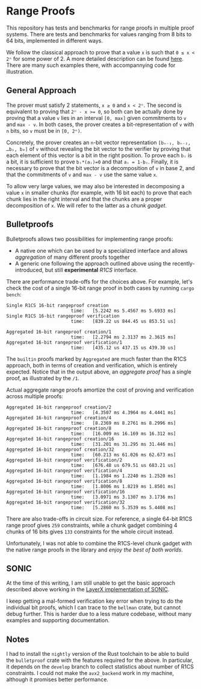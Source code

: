 # Range Proofs
This repository has tests and benchmarks for range proofs in multiple proof systems.
There are tests and benchmarks for values ranging from 8 bits to 64 bits, implemented in different ways.

We follow the classical approach to prove that a value `x` is such that `0 ≤ x < 2ⁿ` for some power of 2.
A more detailed description can be found [here](https://github.com/lovesh/bulletproofs-r1cs-gadgets). There are many such examples there, with accompannying code for illustration.

## General Approach

The prover must satisfy 2 statements, `x ≥ 0` and `x < 2ⁿ`. The second is equivalent to proving that `2ⁿ - x >= 0`, so both
can be actually done by proving that a value `v` lies in an interval `[0, max]` given commitments to `v` and `max - v`.
In both cases, the prover creates a bit-representation of `v` with `n` bits, so `v` must be in `[0, 2ⁿ)`.

Concretely, the prover creates an `n`-bit vector representation `[bₙ₋₁, bₙ₋₂, …b₁, b₀]` of `v` without revealing the bit vector to the verifier by
proving that each element of this vector is a bit in the right position. To prove each `bᵢ` is a bit, it is sufficient to prove `bᵢ*(aᵢ)=0` and that `aᵢ = 1-bᵢ`.
Finally, it is necessary to prove that the bit vector is a decomposition of `v` in base 2, and that the commitments of `v` and `max - v` use the same value `x`.

To allow very large values, we may also be interested in decomposing a value `x` in smaller chunks (for example, with 16 bit each) to prove that each chunk lies in the right interval and that the chunks are a proper decomposition of `x`.
We will refer to the latter as a *chunk gadget*.

## Bulletproofs

Bulletproofs allows two possibilities for implementing range proofs:
* A native one which can be used by a specialized interface and allows *aggregation* of many different proofs together
* A generic one following the approach outlined above using the recently-introduced, but still **experimental** *R1CS* interface.

There are performance trade-offs for the choices above. For example, let's check the cost of a single 16-bit range proof in both cases by running `cargo bench`:

```
Single R1CS 16-bit rangeproof creation                                                                           
                        time:   [5.2242 ms 5.4567 ms 5.6933 ms]
Single R1CS 16-bit rangeproof verification                                                                            
                        time:   [839.22 us 844.45 us 853.51 us]

Aggregated 16-bit rangeproof creation/1                                                                            
                        time:   [2.2794 ms 2.3137 ms 2.3615 ms]
Aggregated 16-bit rangeproof verification/1                                                                            
                        time:   [435.12 us 437.15 us 439.30 us]
```
The `builtin` proofs marked by `Aggregated` are much faster than the R1CS approach, both in terms of creation and verification, which is entirely expected. Notice that in the output above, an *aggregate proof*  has a single proof, as illustrated by the `/1`.

Actual aggregate range proofs amortize the cost of proving and verification across multiple proofs:

```
Aggregated 16-bit rangeproof creation/2                                                                            
                        time:   [4.3507 ms 4.3964 ms 4.4441 ms]
Aggregated 16-bit rangeproof creation/4                                                                           
                        time:   [8.2369 ms 8.2761 ms 8.2996 ms]
Aggregated 16-bit rangeproof creation/8                                                                           
                        time:   [16.009 ms 16.169 ms 16.312 ms]
Aggregated 16-bit rangeproof creation/16                                                                           
                        time:   [31.201 ms 31.295 ms 31.446 ms]
Aggregated 16-bit rangeproof creation/32                                                                           
                        time:   [60.213 ms 61.026 ms 62.673 ms]
Aggregated 16-bit rangeproof verification/2                                                                            
                        time:   [676.48 us 679.51 us 683.21 us]
Aggregated 16-bit rangeproof verification/4                                                                             
                        time:   [1.1984 ms 1.2240 ms 1.2520 ms]
Aggregated 16-bit rangeproof verification/8                                                                             
                        time:   [1.8006 ms 1.8219 ms 1.8501 ms]
Aggregated 16-bit rangeproof verification/16                                                                             
                        time:   [3.0971 ms 3.1307 ms 3.1736 ms]
Aggregated 16-bit rangeproof verification/32                                                                             
                        time:   [5.2860 ms 5.3539 ms 5.4408 ms]
```

There are also trade-offs in circuit size. For reference, a single 64-bit R1CS range proof gives `259` constraints, while a chunk gadget combining 4 chunks of 16 bits gives `133` constraints for the whole circuit instead.

Unfortunately, I was not able to combine the R1CS-level chunk gadget with the native range proofs in the library and *enjoy the best of both worlds*.

## SONIC

At the time of this writing, I am still unable to get the basic approach described above working in the [LayerX implementation of SONIC](https://github.com/LayerXcom/lx-sonic).

I keep getting a mal-formed verification key error when trying to do the individual bit proofs, which I can trace to the `bellman` crate, but cannot debug further.
This is harder due to a less mature codebase, without many examples and supporting documentation.

## Notes

I had to install the `nightly` version of the Rust toolchain to be able to build the `bulletproof` crate with the features required for the above. In particular, it depends on the `develop` branch to collect statistics about number of R1CS constraints. I could not make the `avx2_backend` work in my machine, although it promises better performance.
